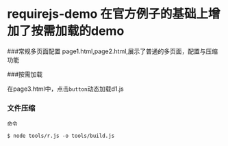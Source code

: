 # requirejs-demo 在官方例子的基础上增加了按需加载的demo

###常规多页面配置
page1.html,page2.html,展示了普通的多页面，配置与压缩功能

###按需加载

在page3.html中，点击`button`动态加载d1.js

### 文件压缩
`命令`
```
$ node tools/r.js -o tools/build.js
```
